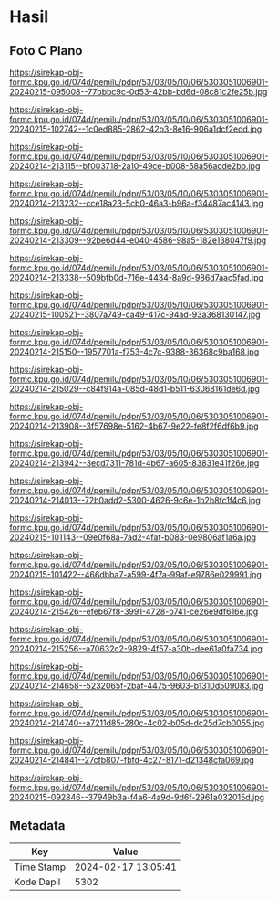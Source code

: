 # Hasil

## Foto C Plano

https://sirekap-obj-formc.kpu.go.id/074d/pemilu/pdpr/53/03/05/10/06/5303051006901-20240215-095008--77bbbc9c-0d53-42bb-bd6d-08c81c2fe25b.jpg

https://sirekap-obj-formc.kpu.go.id/074d/pemilu/pdpr/53/03/05/10/06/5303051006901-20240215-102742--1c0ed885-2862-42b3-8e16-906a1dcf2edd.jpg

https://sirekap-obj-formc.kpu.go.id/074d/pemilu/pdpr/53/03/05/10/06/5303051006901-20240214-213115--bf003718-2a10-49ce-b008-58a56acde2bb.jpg

https://sirekap-obj-formc.kpu.go.id/074d/pemilu/pdpr/53/03/05/10/06/5303051006901-20240214-213232--cce18a23-5cb0-46a3-b96a-f34487ac4143.jpg

https://sirekap-obj-formc.kpu.go.id/074d/pemilu/pdpr/53/03/05/10/06/5303051006901-20240214-213309--92be6d44-e040-4586-98a5-182e138047f9.jpg

https://sirekap-obj-formc.kpu.go.id/074d/pemilu/pdpr/53/03/05/10/06/5303051006901-20240214-213338--509bfb0d-716e-4434-8a9d-986d7aac5fad.jpg

https://sirekap-obj-formc.kpu.go.id/074d/pemilu/pdpr/53/03/05/10/06/5303051006901-20240215-100521--3807a749-ca49-417c-94ad-93a368130147.jpg

https://sirekap-obj-formc.kpu.go.id/074d/pemilu/pdpr/53/03/05/10/06/5303051006901-20240214-215150--1957701a-f753-4c7c-9388-36368c9ba168.jpg

https://sirekap-obj-formc.kpu.go.id/074d/pemilu/pdpr/53/03/05/10/06/5303051006901-20240214-215029--c84f914a-085d-48d1-b511-63068161de6d.jpg

https://sirekap-obj-formc.kpu.go.id/074d/pemilu/pdpr/53/03/05/10/06/5303051006901-20240214-213908--3f57698e-5162-4b67-9e22-fe8f2f6df6b9.jpg

https://sirekap-obj-formc.kpu.go.id/074d/pemilu/pdpr/53/03/05/10/06/5303051006901-20240214-213942--3ecd7311-781d-4b67-a605-83831e41f26e.jpg

https://sirekap-obj-formc.kpu.go.id/074d/pemilu/pdpr/53/03/05/10/06/5303051006901-20240214-214013--72b0add2-5300-4626-9c6e-1b2b8fc1f4c6.jpg

https://sirekap-obj-formc.kpu.go.id/074d/pemilu/pdpr/53/03/05/10/06/5303051006901-20240215-101143--09e0f68a-7ad2-4faf-b083-0e9806af1a6a.jpg

https://sirekap-obj-formc.kpu.go.id/074d/pemilu/pdpr/53/03/05/10/06/5303051006901-20240215-101422--466dbba7-a599-4f7a-99af-e9786e029991.jpg

https://sirekap-obj-formc.kpu.go.id/074d/pemilu/pdpr/53/03/05/10/06/5303051006901-20240214-215426--efeb67f8-3991-4728-b741-ce26e9df616e.jpg

https://sirekap-obj-formc.kpu.go.id/074d/pemilu/pdpr/53/03/05/10/06/5303051006901-20240214-215256--a70632c2-9829-4f57-a30b-dee61a0fa734.jpg

https://sirekap-obj-formc.kpu.go.id/074d/pemilu/pdpr/53/03/05/10/06/5303051006901-20240214-214658--5232065f-2baf-4475-9603-b1310d509083.jpg

https://sirekap-obj-formc.kpu.go.id/074d/pemilu/pdpr/53/03/05/10/06/5303051006901-20240214-214740--a7211d85-280c-4c02-b05d-dc25d7cb0055.jpg

https://sirekap-obj-formc.kpu.go.id/074d/pemilu/pdpr/53/03/05/10/06/5303051006901-20240214-214841--27cfb807-fbfd-4c27-8171-d21348cfa069.jpg

https://sirekap-obj-formc.kpu.go.id/074d/pemilu/pdpr/53/03/05/10/06/5303051006901-20240215-092846--37949b3a-f4a6-4a9d-9d6f-2961a032015d.jpg


## Metadata

| Key        | Value               |
| ---------- | ------------------- |
| Time Stamp | 2024-02-17 13:05:41 |
| Kode Dapil | 5302                |



